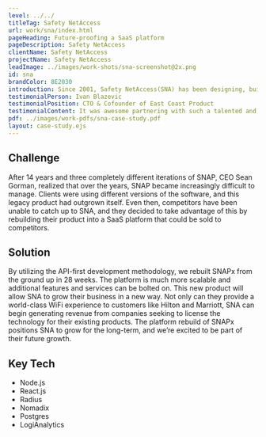```yaml
---
level: ../../
titleTag: Safety NetAccess
url: work/sna/index.html
pageHeading: Future-proofing a SaaS platform
pageDescription: Safety NetAccess
clientName: Safety NetAccess
projectName: Safety NetAccess
leadImage: ../images/work-shots/sna-screenshot@2x.png
id: sna
brandColor: 8E2030
introduction: Since 2001, Safety NetAccess(SNA) has been designing, building and supporting wireless networks for hotels, resorts and other public properties. Their flagship product, SNAP, is a hotel internet management software responsible for connecting millions of users and thousands of hotels every year.
testimonialPerson: Ivan Blazevic
testimonialPosition: CTO & Cofounder of East Coast Product
testimonialContent: It was awesome partnering with such a talented and knowledgable team. We were able to learn a lot from them and vice versa which helped us collaborate better and build the best product SNAPx could be.
pdf: ../images/work-pdfs/sna-case-study.pdf
layout: case-study.ejs
---
```


<h2 class="text-heading-two">Challenge</h2>

<p>After 14 years and three completely different iterations of SNAP, CEO Sean Gorman, realized that over the years, SNAP became increasingly difficult to manage. Clients were using different versions of the software, and this legacy product had outgrown itself. Even then, competitors have been unable to catch up to SNA, and they decided to take advantage of this by rebuilding their product into a SaaS platform that could be sold to competitors.</p>

<h2 class="text-heading-two">Solution</h2>

<p>By utilizing the API-first development methodology, we rebuilt SNAPx from the ground up in 28 weeks. The platform is much more scalable and additional features and services can be bolted on. This new product will allow SNA to grow their business in a new way. Not only can they provide a world-class WiFi experience to customers like Hilton and Marriott, SNA can begin generating revenue from companies seeking to license the technology for their existing products. The platform rebuild of SNAPx positions SNA to grow for the long-term, and we’re excited to be part of their future growth.</p>

<h2 class="text-heading-two">Key Tech</h2>

<ul>
  <li>Node.js</li>
  <li>React.js</li>
  <li>Radius</li>
  <li>Nomadix</li>
  <li>Postgres</li>
  <li>LogiAnalytics</li>
</ul>